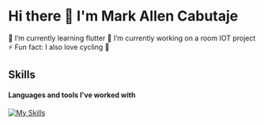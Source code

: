 # Hi there 👋 I'm Mark Allen Cabutaje

🌱 I’m currently learning flutter
🔭 I’m currently working on a room IOT project
⚡ Fun fact: I also love cycling 👀

## Skills
#### Languages and tools I've worked with
[![My Skills](https://skillicons.dev/icons?i=html,css,js,mysql,php,git,py,c,cpp,react,arduino,raspberrypi)](https://skillicons.dev)
<!--
**MakuAren/MakuAren** is a ✨ _special_ ✨ repository because its `README.md` (this file) appears on your GitHub profile.

Here are some ideas to get you started:

- 🔭 I’m currently working on ...
- 🌱 I’m currently learning ...
- 👯 I’m looking to collaborate on ...
- 🤔 I’m looking for help with ...
- 💬 Ask me about ...
- 📫 How to reach me: ...
- 😄 Pronouns: ...
- ⚡ Fun fact: ...
-->
